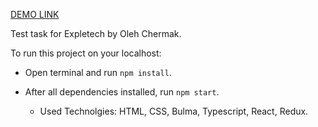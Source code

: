 [DEMO LINK](https://chermak-oleh.github.io/test-task-for-expletech/)

Test task for Expletech by Oleh Chermak.

To run this project on your localhost:
- Open terminal and run `npm install`.
- After all dependencies installed, run `npm start`.

  - Used Technolgies: HTML, CSS, Bulma, Typescript, React, Redux.

  





